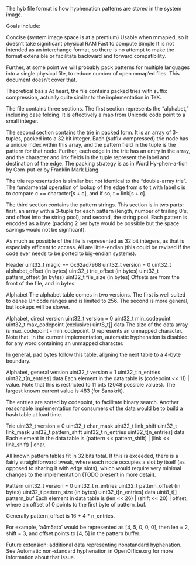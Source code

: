 The hyb file format is how hyphenation patterns are stored in the system image.

Goals include:

Concise (system image space is at a premium)
Usable when mmap‘ed, so it doesn’t take significant physical RAM
Fast to compute
Simple
It is not intended as an interchange format, so there is no attempt to make the format extensible or facilitate backward and forward compatibility.

Further, at some point we will probably pack patterns for multiple languages into a single physical file, to reduce number of open mmap‘ed files. This document doesn’t cover that.

Theoretical basis
At heart, the file contains packed tries with suffix compression, actually quite similar to the implementation in TeX.

The file contains three sections. The first section represents the “alphabet,” including case folding. It is effectively a map from Unicode code point to a small integer.

The second section contains the trie in packed form. It is an array of 3-tuples, packed into a 32 bit integer. Each (suffix-compressed) trie node has a unique index within this array, and the pattern field in the tuple is the pattern for that node. Further, each edge in the trie has an entry in the array, and the character and link fields in the tuple represent the label and destination of the edge. The packing strategy is as in Word Hy-phen-a-tion by Com-put-er by Franklin Mark Liang.

The trie representation is similar but not identical to the “double-array trie”. The fundamental operation of lookup of the edge from s to t with label c is to compare c == character[s + c], and if so, t = link[s + c].

The third section contains the pattern strings. This section is in two parts: first, an array with a 3-tuple for each pattern (length, number of trailing 0's, and offset into the string pool); and second, the string pool. Each pattern is encoded as a byte (packing 2 per byte would be possible but the space savings would not be signficant).

As much as possible of the file is represented as 32 bit integers, as that is especially efficent to access. All are little-endian (this could be revised if the code ever needs to be ported to big-endian systems).

Header
uint32_t magic == 0x62ad7968
uint32_t version = 0
uint32_t alphabet_offset (in bytes)
uint32_t trie_offset (in bytes)
uint32_t pattern_offset (in bytes)
uint32_t file_size (in bytes)
Offsets are from the front of the file, and in bytes.

Alphabet
The alphabet table comes in two versions. The first is well suited to dense Unicode ranges and is limited to 256. The second is more general, but lookups will be slower.

Alphabet, direct version
uint32_t version = 0
uint32_t min_codepoint
uint32_t max_codepoint (exclusive)
uint8_t[] data
The size of the data array is max_codepoint - min_codepoint. 0 represents an unmapped character. Note that, in the current implementation, automatic hyphenation is disabled for any word containing an unmapped character.

In general, pad bytes follow this table, aligning the next table to a 4-byte boundary.

Alphabet, general version
uint32_t version = 1
uint32_t n_entries
uint32_t[n_entries] data
Each element in the data table is (codepoint << 11) | value. Note that this is restricted to 11 bits (2048 possible values). The largest known current value is 483 (for Sanskrit).

The entries are sorted by codepoint, to facilitate binary search. Another reasonable implementation for consumers of the data would be to build a hash table at load time.

Trie
uint32_t version = 0
uint32_t char_mask
uint32_t link_shift
uint32_t link_mask
uint32_t pattern_shift
uint32_t n_entries
uint32_t[n_entries] data
Each element in the data table is (pattern << pattern_shift) | (link << link_shift) | char.

All known pattern tables fit in 32 bits total. If this is exceeded, there is a fairly straightforward tweak, where each node occupies a slot by itself (as opposed to sharing it with edge slots), which would require very minimal changes to the implementation (TODO present in more detail).

Pattern
uint32_t version = 0
uint32_t n_entries
uint32_t pattern_offset (in bytes)
uint32_t pattern_size (in bytes)
uint32_t[n_entries] data
uint8_t[] pattern_buf
Each element in data table is (len << 26) | (shift << 20) | offset, where an offset of 0 points to the first byte of pattern_buf.

Generally pattern_offset is 16 + 4 * n_entries.

For example, ‘a4m5ato’ would be represented as [4, 5, 0, 0, 0], then len = 2, shift = 3, and offset points to [4, 5] in the pattern buffer.

Future extension: additional data representing nonstandard hyphenation. See Automatic non-standard hyphenation in OpenOffice.org for more information about that issue.
